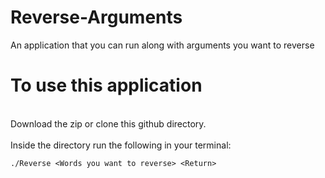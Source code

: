 # Reverse-Arguments
An application that you can run along with arguments you want to reverse

# To use this application
<br>Download the zip or clone this github directory. <br>
<br>Inside the directory run the following in your terminal:
```
./Reverse <Words you want to reverse> <Return>
```
